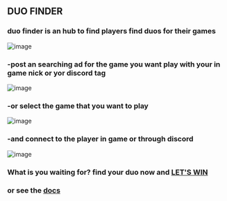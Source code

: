 ## DUO FINDER
### duo finder is an hub to find players find duos for their games
![image](https://github.com/luis-lbs/DuoFinder/assets/53980283/64b0d7a9-df59-4ac0-890b-71e18bb0c04a)
&nbsp;
&nbsp;
### -post an searching ad for the game you want play with your in game nick or yor discord tag
![image](https://github.com/luis-lbs/DuoFinder/assets/53980283/673dd7ee-6d9b-4ee6-a724-3bc6e64e45ab)
&nbsp;
&nbsp;
### -or select the game that you want to play
![image](https://github.com/luis-lbs/DuoFinder/assets/53980283/6470cecb-591d-43e6-a7ca-4c1ea9f96ccd)
### -and connect to the player in game or through discord
![image](https://github.com/luis-lbs/DuoFinder/assets/53980283/8024983d-ac53-417b-94f0-984c2a2be0ea)
&nbsp;
&nbsp;
### What is you waiting for? find your duo now and [LET'S WIN](https://duofinder.vercel.app/)
### or see the [docs](https://github.com/luis-lbs/api-duofinder)


